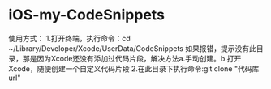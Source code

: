 # iOS-my-CodeSnippets

使用方式：
1.打开终端，执行命令：cd ~/Library/Developer/Xcode/UserData/CodeSnippets
如果报错，提示没有此目录，那是因为Xcode还没有添加过代码片段，解决方法a.手动创建。b.打开Xcode，随便创建一个自定义代码片段
2.在此目录下执行命令:git clone "代码库url"
